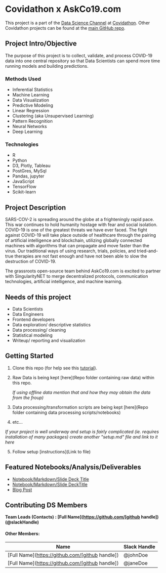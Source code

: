 # Covidathon x AskCo19.com
This project is a part of the [Data Science Channel](https://join.slack.com/share/I011SB46KFS/I2lwDnXfX8UPwRRnv2ASM2sW/enQtMTA2MDM3ODIyMzUzNi03ZDlkZDBiZTg2MzdkMGUwN2Y3NGQxOTAzMGNhMDdiYTFlY2YxMDFjOTgzZTQ5ZjNmNDY4M2UzZDdlMWRkYTE3) at [Covidathon](http://bit.ly/hackingcovid19-slackinvite).  Other Covidathon projects can be found at the [main GitHub repo](https://github.com/nthopinion/covidathon).

## Project Intro/Objective
The purpose of this project is to collect, validate, and process COVID-19 data into one central repository so that Data Scientists can spend more time running models and building predictions.

### Methods Used
* Inferential Statistics
* Machine Learning
* Data Visualization
* Predictive Modeling
* Linear Regression
* Clustering (aka Unsupervised Learning)
* Pattern Recognition 
* Neural Networks 
* Deep Learning 

### Technologies
* R 
* Python
* D3, Plotly, Tableau
* PostGres, MySql
* Pandas, jupyter
* JavaScript
* TensorFlow
* Scikit-learn

## Project Description
SARS-COV-2 is spreading around the globe at a frighteningly rapid pace. This war continues to hold humanity hostage with fear and social isolation. COVID-19 is one of the greatest threats we have ever faced. The fight against COVID-19 will take place outside of healthcare through the pairing of artificial intelligence and blockchain, utilizing globally connected machines with algorithms that can propagate and move faster than the virus. Our traditional ways of using research, trials, policies, and tried-and-true therapies are not fast enough and have not been able to slow the destruction of COVID-19.

The grassroots open-source team behind AskCo19.com is excited to partner with SingularityNET to merge decentralized protocols, communication technologies, artificial intelligence, and machine learning.

## Needs of this project

- Data Scientists
- Data Engineers
- Frontend developers
- Data exploration/ descriptive statistics
- Data processing/ cleaning
- Statistical modeling
- Writeup/ reporting and visualization


## Getting Started

1. Clone this repo (for help see this [tutorial](https://help.github.com/articles/cloning-a-repository/)).
2. Raw Data is being kept [here](Repo folder containing raw data) within this repo.

    *If using offline data mention that and how they may obtain the data from the froup)*
    
3. Data processing/transformation scripts are being kept [here](Repo folder containing data processing scripts/notebooks)
4. etc...

*If your project is well underway and setup is fairly complicated (ie. requires installation of many packages) create another "setup.md" file and link to it here*  

5. Follow setup [instructions](Link to file)

## Featured Notebooks/Analysis/Deliverables
* [Notebook/Markdown/Slide Deck Title](link)
* [Notebook/Markdown/Slide DeckTitle](link)
* [Blog Post](link)


## Contributing DS Members

**Team Leads (Contacts) : [Full Name](https://github.com/[github handle])(@slackHandle)**

#### Other Members:

|Name     |  Slack Handle   | 
|---------|-----------------|
|[Full Name](https://github.com/[github handle])| @johnDoe        |
|[Full Name](https://github.com/[github handle]) |     @janeDoe    |

